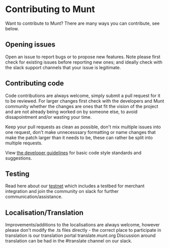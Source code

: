 Contributing to Munt
============================

Want to contribute to Munt? There are many ways you can contribute, see below.

Opening issues
--------------------

Open an issue to report bugs or to propose new features. 
Note please first check for existing issues before reporting new ones; and ideally check with the slack support channels that your issue is legitimate.

Contributing code
---------------------------
Code contributions are always welcome, simply submit a pull request for it to be reviewed. For larger changes first check with the developers and Munt community whether the changes are ones that fit the vision of the project and are not already being worked on by someone else, to avoid dissapointment and/or wasting your time.

Keep your pull requests as clean as possible, don't mix multiple issues into one request, don't make unnecesssary formatting or name changes that make the patch larger than it needs to be, these can rather be split into multiple requests.

View [the developer guidelines](./doc/developer_guidelines.md) for basic code style standards and suggestions.

Testing
---------------------------

Read here about our [testnet](./technical_documentation/accelerated_testnet.md) which includes a testbed for merchant integration and join the community on slack for further communication/assistance.


Localisation/Translation
-----------------------

Improvements/additions to the localisations are always welcome, however please don't modify the .ts files directly - the correct place to participate in translation is our translation portal translate.munt.org
Discussion around translation can be had in the #translate channel on our slack.
